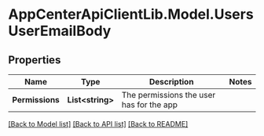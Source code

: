# AppCenterApiClientLib.Model.UsersUserEmailBody
## Properties

Name | Type | Description | Notes
------------ | ------------- | ------------- | -------------
**Permissions** | **List&lt;string&gt;** | The permissions the user has for the app | 

[[Back to Model list]](../README.md#documentation-for-models) [[Back to API list]](../README.md#documentation-for-api-endpoints) [[Back to README]](../README.md)

